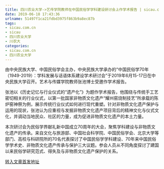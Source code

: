 ```yaml
---
title: 四川农业大学->艺传学院教师在中国民俗学学科建设研讨会上作学术报告 | sicau.com.cn
date: 2019-06-18 17:43:36
urlname: 51497f1ca21fdbd3975f863b9a8ec87b
tags: 
- sicau.com.cn
- sicau
- 四川农业大学
- 川农大
categories:
- sicau.com.cn
- 四川农业大学
---
```



由中央民族大学、中国民俗学会主办，中央民族大学承办的“中国民俗学70年（1949-2019）：学科发展与话语体系建设学术研讨会”于2019年6月15-17日在中央民族大学召开。艺术与传媒学院教师张池博士受邀作学术报告。

张池以《历史记忆与行业仪式的“遗产化”》为题作学术报告，他围绕与传统手工艺密切相关的行业仪式，以第一批国家非物质文化遗产“耀州窑烧制技艺”所承载的陈炉窑神祭为例，展示传统行业仪式如何进行现代重塑。针对非物质文化遗产保护与运用的现状，张池认为应重视与发掘非物质文化遗产项目背后的精神文化与仪式文化，并调动当地民众、社区的力量，成为促进非物质文化遗产的本土力量。

本次研讨会为民俗学界献礼新中国成立70周年的大会，聚焦学科建设与非物质文化遗产的传承。来自文化与旅游部、中国社会科学院、中国民俗学会、北京大学等部门、高校与科研院所的70名代表探讨了中国民俗学学科建设、70年来中国民俗学学术史、非物质文化遗产传承与保护三大议题。参会人员从不同角度探讨了建国以来民俗学研究范式、得失及与非物质文化遗产保护的关系。





[转入文章首发地址](https://news.sicau.edu.cn/info/1078/52113.htm)